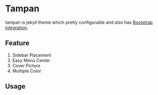 Tampan
======

tampan is jekyll theme which pretty configurable and also has [Bootstrap integration](http://getbootstrap.com).


## Feature
1. Sidebar Placement
2. Easy Menu Center
3. Cover Picture
4. Multiple Color


## Usage
